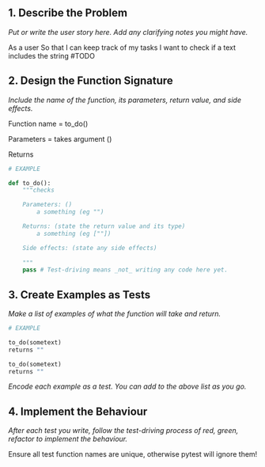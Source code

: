 ## 1. Describe the Problem

_Put or write the user story here. Add any clarifying notes you might have._

As a user
So that I can keep track of my tasks
I want to check if a text includes the string #TODO

## 2. Design the Function Signature

_Include the name of the function, its parameters, return value, and side effects._

Function name = to_do()

Parameters = takes  argument ()

Returns 


```python
# EXAMPLE

def to_do():
    """checks 

    Parameters: ()
        a something (eg "")

    Returns: (state the return value and its type)
        a something (eg [""])

    Side effects: (state any side effects)
        
    """
    pass # Test-driving means _not_ writing any code here yet.
```

## 3. Create Examples as Tests

_Make a list of examples of what the function will take and return._

```python
# EXAMPLE

to_do(sometext)
returns ""

to_do(sometext)
returns ""
```

_Encode each example as a test. You can add to the above list as you go._

## 4. Implement the Behaviour

_After each test you write, follow the test-driving process of red, green, refactor to implement the behaviour._

Ensure all test function names are unique, otherwise pytest will ignore them!

